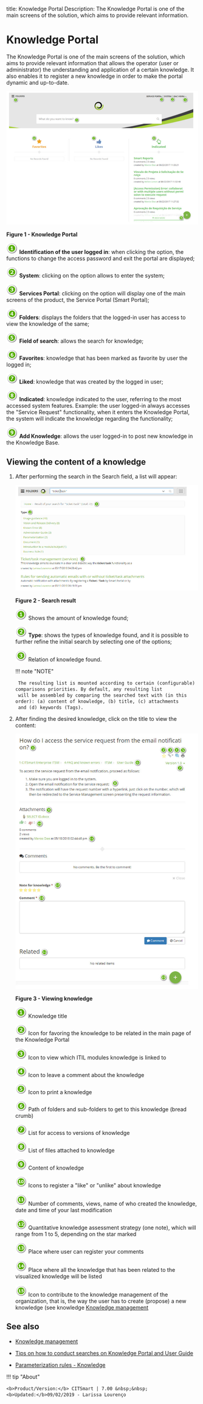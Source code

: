 title:  Knowledge Portal
Description: The Knowledge Portal is one of the main screens of the solution, which aims to provide relevant information. 
# Knowledge Portal

The Knowledge Portal is one of the main screens of the solution, which aims to provide relevant information that allows the 
operator (user or administrator) the understanding and application of a certain knowledge. It also enables it to register a new 
knowledge in order to make the portal dynamic and up-to-date.

![Portal](images/portal.img1.jpg)

**Figure 1 - Knowledge Portal**

![number](images/1.png) **Identification of the user logged in**: when clicking the option, the functions to change the access 
password and exit the portal are displayed;

![number](images/2.png) **System**: clicking on the option allows to enter the system;

![number](images/3.png) **Services Portal**: clicking on the option will display one of the main screens of the product, the 
Service Portal (Smart Portal);

![number](images/4.png) **Folders**: displays the folders that the logged-in user has access to view the knowledge of the same;

![number](images/5.png) **Field of search**: allows the search for knowledge;

![number](images/6.png) **Favorites**: knowledge that has been marked as favorite by user the logged in;

![number](images/7.png) **Liked**: knowledge that was created by the logged in user;

![number](images/8.png) **Indicated**: knowledge indicated to the user, referring to the most accessed system features. Example: 
the user logged-in always accesses the "Service Request" functionality, when it enters the Knowledge Portal, the system will 
indicate the knowledge regarding the functionality;

![number](images/9.png) **Add Knowledge**: allows the user logged-in to post new knowledge in the Knowledge Base.

Viewing the content of a knowledge
---------------------------------------------

1. After performing the search in the Search field, a list will appear:

    ![Result](images/portal.img2.jpg)
    
    **Figure 2 - Search result**
    
    ![number](images/1.png) Shows the amount of knowledge found;
    
    ![number](images/2.png) **Type**: shows the types of knowledge found, and it is possible to further refine the initial search 
    by selecting one of the options;
    
    ![number](images/3.png) Relation of knowledge found.
    
    !!! note "NOTE"
    
        The resulting list is mounted according to certain (configurable) comparisons priorities. By default, any resulting list 
        will be assembled by comparing the searched text with (in this order): (a) content of knowledge, (b) title, (c) attachments 
        and (d) keywords (Tags).
        
2. After finding the desired knowledge, click on the title to view the content:

    ![Viewing](images/portal.img3.jpg)
    
    **Figure 3 - Viewing knowledge**
    
    ![number](images/1.png) Knowledge title
    
    ![number](images/2.png) Icon for favoring the knowledge to be related in the main page of the Knowledge Portal
    
    ![number](images/3.png) Icon to view which ITIL modules knowledge is linked to
    
    ![number](images/4.png) Icon to leave a comment about the knowledge
    
    ![number](images/5.png) Icon to print a knowledge
    
    ![number](images/6.png) Path of folders and sub-folders to get to this knowledge (bread crumb)
    
    ![number](images/7.png) List for access to versions of knowledge
    
    ![number](images/8.png) List of files attached to knowledge
    
    ![number](images/9.png) Content of knowledge
    
    ![number](images/10.png) Icons to register a "like" or "unlike" about knowledge
    
    ![number](images/11.png) Number of comments, views, name of who created the knowledge, date and time of your last modification
    
    ![number](images/12.png) Quantitative knowledge assessment strategy (one note), which will range from 1 to 5, depending on the 
    star marked
    
    ![number](images/13.png) Place where user can register your comments
    
    ![number](images/14.png) Place where all the knowledge that has been related to the visualized knowledge will be listed
    
    ![number](images/15.png) Icon to contribute to the knowledge management of the organization, that is, the way the user has to create (propose) a new knowledge (see knowledge [Knowledge management][1]
    
See also
-------------

- [Knowledge management](/en-us/citsmart-platform-7/processes/knowledge/management.html)

- [Tips on how to conduct searches on Knowledge Portal and User Guide](/en-us/citsmart-platform-7/processes/knowledge/tips-search-knowledge.html)

- [Parameterization rules - Knowledge](/en-us/citsmart-platform-7/plataform-administration/parameters-list/parametrization-knowledge.html)

!!! tip "About"

    <b>Product/Version:</b> CITSmart | 7.00 &nbsp;&nbsp;
    <b>Updated:</b>09/02/2019 - Larissa Lourenço
    
[1]:/en-us/citsmart-platform-7/processes/knowledge/management.html
    
